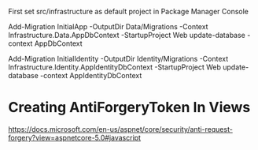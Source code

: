First set src/infrastructure as default project in Package Manager ConsoleAdd-Migration InitialApp -OutputDir Data/Migrations -Context Infrastructure.Data.AppDbContext -StartupProject Webupdate-database -context AppDbContextAdd-Migration InitialIdentity -OutputDir Identity/Migrations -Context Infrastructure.Identity.AppIdentityDbContext -StartupProject Webupdate-database -context AppIdentityDbContext

# Creating AntiForgeryToken In Views
https://docs.microsoft.com/en-us/aspnet/core/security/anti-request-forgery?view=aspnetcore-5.0#javascript




